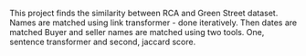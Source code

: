 This project finds the similarity between RCA and Green Street dataset. 
Names are matched using link transformer - done iteratively.
Then dates are matched
Buyer and seller names are matched using two tools. One, sentence transformer and second, jaccard score.
